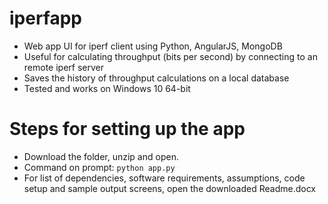 # iperfapp

* Web app UI for iperf client using Python, AngularJS, MongoDB
* Useful for calculating throughput (bits per second) by connecting to an remote iperf server
* Saves the history of throughput calculations on a local database
* Tested and works on Windows 10 64-bit

# <a name="team-members"></a>Steps for setting up the app
* Download the folder, unzip and open.
* Command on prompt: `python app.py`
* For list of dependencies, software requirements, assumptions, code setup and sample output screens, open the downloaded Readme.docx
